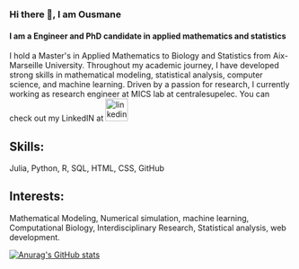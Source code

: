 ### Hi there 👋, I am Ousmane
#### I am a Engineer and PhD candidate in applied mathematics and statistics

I hold a Master's in Applied Mathematics to Biology and Statistics from Aix-Marseille University. Throughout my academic journey, I have developed strong skills in mathematical modeling,
statistical analysis, computer science, and machine learning. Driven by a passion for research, I currently working as research engineer at MICS lab at centralesupelec. 
You can check out my LinkedIN at [<img src='https://cdn.jsdelivr.net/npm/simple-icons@3.0.1/icons/linkedin.svg' alt='linkedin' height='40'>](https://www.linkedin.com/in/ojsane/)  

## Skills: 
  Julia, Python, R, SQL, HTML, CSS, GitHub

## Interests: 
  Mathematical Modeling, Numerical simulation, machine learning, Computational Biology, Interdisciplinary Research, Statistical analysis, web development.






[![Anurag's GitHub stats](https://github-readme-stats.vercel.app/api?username=Ousmane-prog)](https://github.com/anuraghazra/github-readme-stats)
